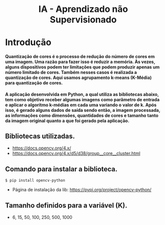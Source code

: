 <h1 align="center"> IA - Aprendizado não Supervisionado</h1>

<h1>Introdução</h1>

<h4>Quantização de cores é o processo de redução do número de cores em uma imagem. Uma razão para fazer isso é reduzir a memória. Às vezes, alguns dispositivos podem ter limitações que podem produzir apenas um número limitado de cores. Também nesses casos é realizada a quantização de cores. Aqui usamos agrupamento k-means (K-Média) para quantização de cores.</h4>

<h4>A aplicação desenvolvida em Python, a qual utiliza as bibliotecas abaixo, tem como objetivo receber algumas imagens como parâmetro de entrada e aplicar o algoritmo k-médias em cada uma variando o valor de k. Após isso, é gerado alguns dados de saída sendo então, a imagem processada, as informações como dimensões, quantidades de cores e tamanho tanto da imagem original quanto a que foi gerado pela aplicação.
</h4>

## Bibliotecas utilizadas.

- https://docs.opencv.org/4.x/
- https://docs.opencv.org/4.x/d5/d38/group__core__cluster.html

## Comando para instalar a biblioteca.

```
$ pip install opencv-python
```

- Página de instalação da lib: https://pypi.org/project/opencv-python/

## Tamanho definidos para a variável (K).

- 6, 15, 50, 100, 250, 500, 1000
